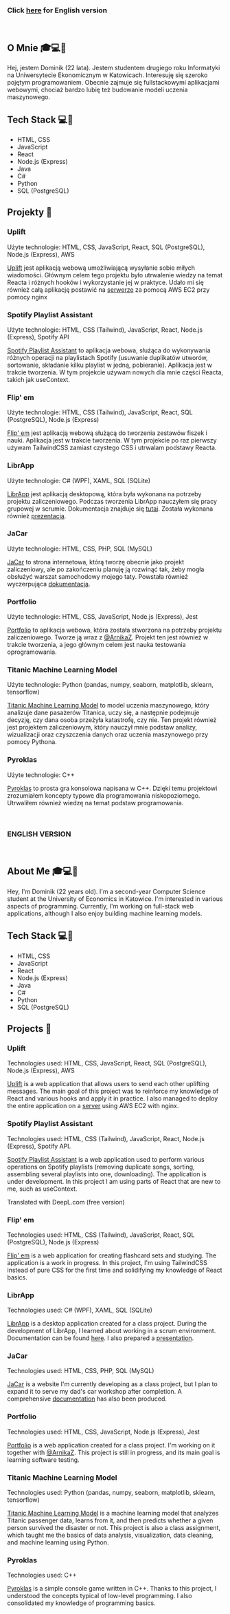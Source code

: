 ### Click [here](#eng-version) for English version

<br />

## O Mnie 🎓💻🤖
Hej, jestem Dominik (22 lata).
Jestem studentem drugiego roku Informatyki na Uniwersytecie Ekonomicznym w Katowicach. Interesuję się szeroko pojętym programowaniem. Obecnie zajmuje się fullstackowymi aplikacjami webowymi, chociaż bardzo lubię też budowanie modeli uczenia maszynowego.

## Tech Stack 💻🔧
- HTML, CSS
- JavaScript
- React
- Node.js (Express)
- Java
- C#
- Python
- SQL (PostgreSQL)

## Projekty 🚀

### Uplift
Użyte technologie: HTML, CSS, JavaScript, React, SQL (PostgreSQL), Node.js (Express), AWS

[Uplift](https://github.com/DominikZydek/uplift) jest aplikacją webową umożliwiającą wysyłanie sobie miłych wiadomości. Głównym celem tego projektu było utrwalenie wiedzy na temat Reacta i różnych hooków i wykorzystanie jej w praktyce. Udało mi się również całą aplikację postawić na [serwerze](http://ec2-16-171-29-224.eu-north-1.compute.amazonaws.com) za pomocą AWS EC2 przy pomocy nginx

### Spotify Playlist Assistant
Użyte technologie: HTML, CSS (Tailwind), JavaScript, React, Node.js (Express), Spotify API

[Spotify Playlist Assistant](https://github.com/DominikZydek/Spotify-Playlist-Assistant) to aplikacja webowa, służąca do wykonywania różnych operacji na playlistach Spotify (usuwanie duplikatów utworów, sortowanie, składanie kilku playlist w jedną, pobieranie). Aplikacja jest w trakcie tworzenia. W tym projekcie używam nowych dla mnie części Reacta, takich jak useContext.

### Flip' em
Użyte technologie: HTML, CSS (Tailwind), JavaScript, React, SQL (PostgreSQL), Node.js (Express)

[Flip' em](https://github.com/DominikZydek/flip-em) jest aplikacją webową służącą do tworzenia zestawów fiszek i nauki. Aplikacja jest w trakcie tworzenia. W tym projekcie po raz pierwszy używam TailwindCSS zamiast czystego CSS i utrwalam podstawy Reacta.

### LibrApp
Użyte technologie: C# (WPF), XAML, SQL (SQLite)

[LibrApp](https://github.com/DominikZydek/Librapp) jest aplikacją desktopową, która była wykonana na potrzeby projektu zaliczeniowego. Podczas tworzenia LibrApp nauczyłem się pracy grupowej w scrumie. Dokumentacja znajduje się [tutaj](https://dominikzydek.github.io/LibrAppDocs/). Została wykonana również [prezentacja](https://github.com/DominikZydek/DominikZydek/files/14977895/Librapp.pdf).

### JaCar
Użyte technologie: HTML, CSS, PHP, SQL (MySQL)

[JaCar](https://github.com/DominikZydek/jacar_project) to strona internetowa, którą tworzę obecnie jako projekt zaliczeniowy, ale po zakończeniu planuję ją rozwinąć tak, żeby mogła obsłużyć warszat samochodowy mojego taty. Powstała również wyczerpująca [dokumentacja](https://github.com/DominikZydek/jacar_project/blob/main/dokumentacja.docx).

### Portfolio
Użyte technologie: HTML, CSS, JavaScript, Node.js (Express), Jest

[Portfolio](https://github.com/ArnikaZ/Portfolio_project) to aplikacja webowa, która została stworzona na potrzeby projektu zaliczeniowego. Tworze ją wraz z [@ArnikaZ](https://github.com/ArnikaZ). Projekt ten jest również w trakcie tworzenia, a jego głównym celem jest nauka testowania oprogramowania.

### Titanic Machine Learning Model
Użyte technologie: Python (pandas, numpy, seaborn, matplotlib, sklearn, tensorflow)

[Titanic Machine Learning Model](https://gist.github.com/DominikZydek/0abd5e86a33039f4a2770dc47ab5bb44) to model uczenia maszynowego, który analizuje dane pasażerów Titanica, uczy się, a następnie podejmuje decyzję, czy dana osoba przeżyła katastrofę, czy nie. Ten projekt również jest projektem zaliczeniowym, który nauczył mnie podstaw analizy, wizualizacji oraz czyszczenia danych oraz uczenia maszynowego przy pomocy Pythona.

### Pyroklas
Użyte technologie: C++

[Pyroklas](https://github.com/DominikZydek/Pyroklas) to prosta gra konsolowa napisana w C++. Dzięki temu projektowi zrozumiałem koncepty typowe dla programowania niskopoziomego. Utrwaliłem również wiedzę na temat podstaw programowania. 

<br />

<a id="eng-version" name="eng-version"></a>
### ENGLISH VERSION

<br />

## About Me 🎓💻🤖
Hey, I'm Dominik (22 years old).
I'm a second-year Computer Science student at the University of Economics in Katowice. I'm interested in various aspects of programming. Currently, I'm working on full-stack web applications, although I also enjoy building machine learning models.

## Tech Stack 💻🔧
- HTML, CSS
- JavaScript
- React
- Node.js (Express)
- Java
- C#
- Python
- SQL (PostgreSQL)

## Projects 🚀

### Uplift
Technologies used: HTML, CSS, JavaScript, React, SQL (PostgreSQL), Node.js (Express), AWS

[Uplift](https://github.com/DominikZydek/uplift) is a web application that allows users to send each other uplifting messages. The main goal of this project was to reinforce my knowledge of React and various hooks and apply it in practice. I also managed to deploy the entire application on a [server](http://ec2-16-171-29-224.eu-north-1.compute.amazonaws.com) using AWS EC2 with nginx.

### Spotify Playlist Assistant
Technologies used: HTML, CSS (Tailwind), JavaScript, React, Node.js (Express), Spotify API.

[Spotify Playlist Assistant](https://github.com/DominikZydek/Spotify-Playlist-Assistant) is a web application used to perform various operations on Spotify playlists (removing duplicate songs, sorting, assembling several playlists into one, downloading). The application is under development. In this project I am using parts of React that are new to me, such as useContext.

Translated with DeepL.com (free version)

### Flip' em
Technologies used: HTML, CSS (Tailwind), JavaScript, React, SQL (PostgreSQL), Node.js (Express)

[Flip' em](https://github.com/DominikZydek/flip-em) is a web application for creating flashcard sets and studying. The application is a work in progress. In this project, I'm using TailwindCSS instead of pure CSS for the first time and solidifying my knowledge of React basics.

### LibrApp
Technologies used: C# (WPF), XAML, SQL (SQLite)

[LibrApp](https://github.com/DominikZydek/Librapp) is a desktop application created for a class project. During the development of LibrApp, I learned about working in a scrum environment. Documentation can be found [here](https://dominikzydek.github.io/LibrAppDocs/). I also prepared a [presentation](https://github.com/DominikZydek/DominikZydek/files/14977895/Librapp.pdf).

### JaCar
Technologies used: HTML, CSS, PHP, SQL (MySQL)

[JaCar](https://github.com/DominikZydek/jacar_project) is a website I'm currently developing as a class project, but I plan to expand it to serve my dad's car workshop after completion. A comprehensive [documentation](https://github.com/DominikZydek/jacar_project/blob/main/dokumentacja.docx) has also been produced.

### Portfolio
Technologies used: HTML, CSS, JavaScript, Node.js (Express), Jest

[Portfolio](https://github.com/ArnikaZ/Portfolio_project) is a web application created for a class project. I'm working on it together with [@ArnikaZ](https://github.com/ArnikaZ). This project is still in progress, and its main goal is learning software testing.

### Titanic Machine Learning Model
Technologies used: Python (pandas, numpy, seaborn, matplotlib, sklearn, tensorflow)

[Titanic Machine Learning Model](https://gist.github.com/DominikZydek/0abd5e86a33039f4a2770dc47ab5bb44) is a machine learning model that analyzes Titanic passenger data, learns from it, and then predicts whether a given person survived the disaster or not. This project is also a class assignment, which taught me the basics of data analysis, visualization, data cleaning, and machine learning using Python.

### Pyroklas
Technologies used: C++

[Pyroklas](https://github.com/DominikZydek/Pyroklas) is a simple console game written in C++. Thanks to this project, I understood the concepts typical of low-level programming. I also consolidated my knowledge of programming basics.
